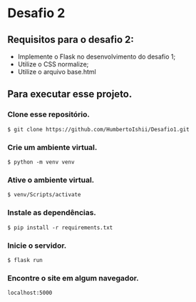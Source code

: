 # Desafio 2

## Requisitos para o desafio 2:

- Implemente o Flask no desenvolvimento do desafio 1;
- Utilize o CSS normalize;
- Utilize o arquivo base.html

## Para executar esse projeto.

### Clone esse repositório.

```
$ git clone https://github.com/HumbertoIshii/Desafio1.git
```

### Crie um ambiente virtual.

```
$ python -m venv venv
```

### Ative o ambiente virtual.

```
$ venv/Scripts/activate
```

### Instale as dependências.

```
$ pip install -r requirements.txt
```

### Inicie o servidor.

```
$ flask run
```

### Encontre o site em algum navegador.

```
localhost:5000
```
